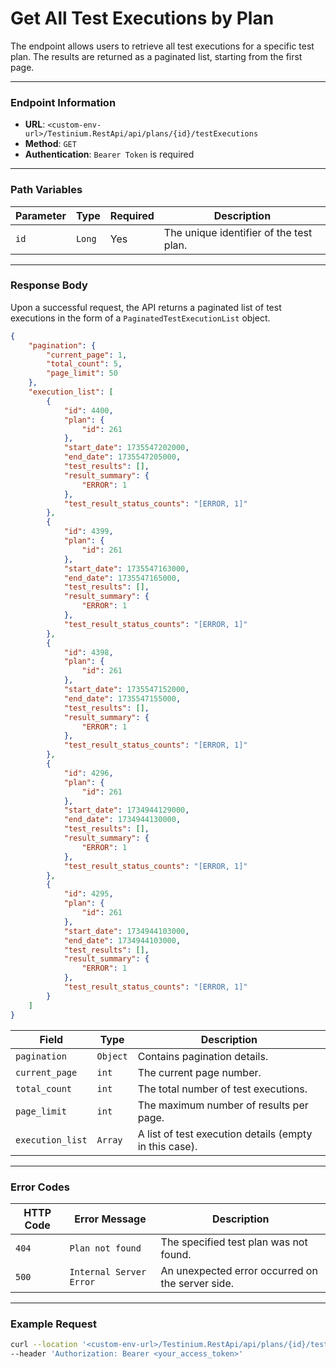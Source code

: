 # Get All Test Executions by Plan

The endpoint allows users to retrieve all test executions for a specific test plan. The results are returned as a paginated list, starting from the first page.

***

### Endpoint Information

* **URL**: `<custom-env-url>/Testinium.RestApi/api/plans/{id}/testExecutions`
* **Method**: `GET`
* **Authentication**: `Bearer Token` is required

***

### Path Variables

| Parameter | Type   | Required | Description                             |
| --------- | ------ | -------- | --------------------------------------- |
| `id`      | `Long` | Yes      | The unique identifier of the test plan. |

***

### Response Body

Upon a successful request, the API returns a paginated list of test executions in the form of a `PaginatedTestExecutionList` object.

```json
{
    "pagination": {
        "current_page": 1,
        "total_count": 5,
        "page_limit": 50
    },
    "execution_list": [
        {
            "id": 4400,
            "plan": {
                "id": 261
            },
            "start_date": 1735547202000,
            "end_date": 1735547205000,
            "test_results": [],
            "result_summary": {
                "ERROR": 1
            },
            "test_result_status_counts": "[ERROR, 1]"
        },
        {
            "id": 4399,
            "plan": {
                "id": 261
            },
            "start_date": 1735547163000,
            "end_date": 1735547165000,
            "test_results": [],
            "result_summary": {
                "ERROR": 1
            },
            "test_result_status_counts": "[ERROR, 1]"
        },
        {
            "id": 4398,
            "plan": {
                "id": 261
            },
            "start_date": 1735547152000,
            "end_date": 1735547155000,
            "test_results": [],
            "result_summary": {
                "ERROR": 1
            },
            "test_result_status_counts": "[ERROR, 1]"
        },
        {
            "id": 4296,
            "plan": {
                "id": 261
            },
            "start_date": 1734944129000,
            "end_date": 1734944130000,
            "test_results": [],
            "result_summary": {
                "ERROR": 1
            },
            "test_result_status_counts": "[ERROR, 1]"
        },
        {
            "id": 4295,
            "plan": {
                "id": 261
            },
            "start_date": 1734944103000,
            "end_date": 1734944103000,
            "test_results": [],
            "result_summary": {
                "ERROR": 1
            },
            "test_result_status_counts": "[ERROR, 1]"
        }
    ]
}
```

| Field            | Type     | Description                                            |
| ---------------- | -------- | ------------------------------------------------------ |
| `pagination`     | `Object` | Contains pagination details.                           |
| `current_page`   | `int`    | The current page number.                               |
| `total_count`    | `int`    | The total number of test executions.                   |
| `page_limit`     | `int`    | The maximum number of results per page.                |
| `execution_list` | `Array`  | A list of test execution details (empty in this case). |

***

### Error Codes

| HTTP Code | Error Message           | Description                                      |
| --------- | ----------------------- | ------------------------------------------------ |
| `404`     | `Plan not found`        | The specified test plan was not found.           |
| `500`     | `Internal Server Error` | An unexpected error occurred on the server side. |

***

### Example Request

```bash
curl --location '<custom-env-url>/Testinium.RestApi/api/plans/{id}/testExecutions' \
--header 'Authorization: Bearer <your_access_token>'
```
